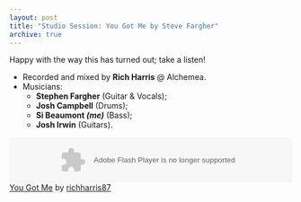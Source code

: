 ```yaml
---
layout: post
title: "Studio Session: You Got Me by Steve Fargher"
archive: true
---
```

Happy with the way this has turned out; take a listen!

* Recorded and mixed by __Rich Harris__ @ Alchemea.
* Musicians:
    * __Stephen Fargher__ (Guitar & Vocals);
    * __Josh Campbell__ (Drums);
    * __Si Beaumont *(me)*__ (Bass);
    * __Josh Irwin__ (Guitars).

<object width="100%" height="81">
<param value="http://player.soundcloud.com/player.swf?url=http%3A%2F%2Fapi.soundcloud.com%2Ftracks%2F13291672&amp;show_comments=true&amp;auto_play=false&amp;color=09c" name="movie" /><param value="always" name="allowscriptaccess" /><embed width="100%" type="application/x-shockwave-flash" src="http://player.soundcloud.com/player.swf?url=http%3A%2F%2Fapi.soundcloud.com%2Ftracks%2F13291672&amp;show_comments=true&amp;auto_play=false&amp;color=09c" height="81" allowscriptaccess="always"></embed></object>&#13;
<span><a href="http://soundcloud.com/richharris87/you-got-me">You Got Me</a> by <a href="http://soundcloud.com/richharris87">richharris87</a></span>
